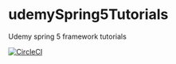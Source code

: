 # udemySpring5Tutorials
Udemy spring 5 framework tutorials

[![CircleCI](https://circleci.com/gh/kunwarpreetnarang/udemySpring5Tutorials.svg?style=svg)](https://app.circleci.com/pipelines/github/kunwarpreetnarang/udemySpring5Tutorials)
